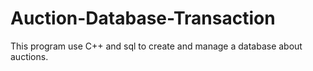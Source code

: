 # Auction-Database-Transaction
This program use C++ and sql to create and manage a database about auctions.
